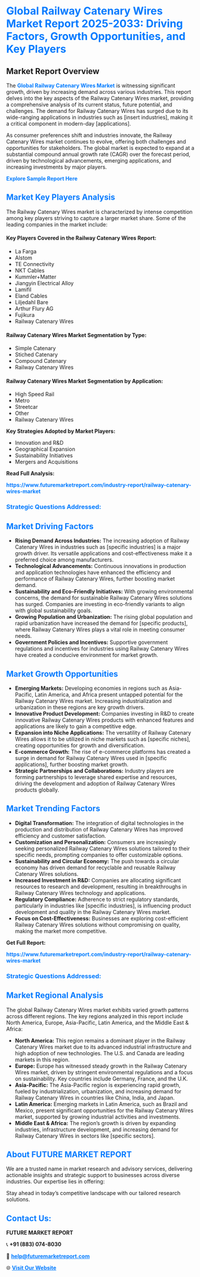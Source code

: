 <h1 style="color: #007BFF;">Global Railway Catenary Wires Market Report 2025-2033: Driving Factors, Growth Opportunities, and Key Players</h1>

<section id="overview">
<h2>Market Report Overview</h2>
<p>The <a href="https://www.futuremarketreport.com/industry-report/railway-catenary-wires-market" style="color: #007BFF; text-decoration: none;"><strong>Global Railway Catenary Wires Market</strong></a> is witnessing significant growth, driven by increasing demand across various industries. This report delves into the key aspects of the Railway Catenary Wires market, providing a comprehensive analysis of its current status, future potential, and challenges. The demand for Railway Catenary Wires has surged due to its wide-ranging applications in industries such as [insert industries], making it a critical component in modern-day [applications].</p>
<p>As consumer preferences shift and industries innovate, the Railway Catenary Wires market continues to evolve, offering both challenges and opportunities for stakeholders. The global market is expected to expand at a substantial compound annual growth rate (CAGR) over the forecast period, driven by technological advancements, emerging applications, and increasing investments by major players.</p>
</section>

<section id="overview">
<p><a href="https://www.futuremarketreport.com/request-sample/reportId=99664" style="color: #007BFF; text-decoration: none;"><strong>Explore Sample Report Here</strong></a></p>
</section>

<section id="key-players">
<h2 style="color: #007BFF;">Market Key Players Analysis</h2>
<p>The Railway Catenary Wires market is characterized by intense competition among key players striving to capture a larger market share. Some of the leading companies in the market include:</p>
<h4>Key Players Covered in the Railway Catenary Wires Report:</h4>
<ul><li>La Farga</li><li>Alstom</li><li>TE Connectivity</li><li>NKT Cables</li><li>Kummler+Matter</li><li>Jiangyin Electrical Alloy</li><li>Lamifil</li><li>Eland Cables</li><li>Liljedahl Bare</li><li>Arthur Flury AG</li><li>Fujikura</li><li>Railway Catenary Wires</li></ul>
<h4>Railway Catenary Wires Market Segmentation by Type:</h4>
<ul><li>Simple Catenary</li><li>Stiched Catenary</li><li>Compound Catenary</li><li>Railway Catenary Wires</li></ul>

<h4>Railway Catenary Wires Market Segmentation by Application:</h4>
<ul><li>High Speed Rail</li><li>Metro</li><li>Streetcar</li><li>Other</li><li>Railway Catenary Wires</li></ul>
<p><strong>Key Strategies Adopted by Market Players:</strong></p>
<ul>
<li>Innovation and R&D</li>
<li>Geographical Expansion</li>
<li>Sustainability Initiatives</li>
<li>Mergers and Acquisitions</li>
</ul>
</section>

<section>
<p><strong>Read Full Analysis: </strong></p><a href="https://www.futuremarketreport.com/industry-report/railway-catenary-wires-market" style="color: #007BFF; text-decoration: none;"><strong>https://www.futuremarketreport.com/industry-report/railway-catenary-wires-market</strong></a>
<h3 style="color: #007BFF;">Strategic Questions Addressed:</h3>
</section>

<section id="driving-factors">
<h2 style="color: #007BFF;">Market Driving Factors</h2>
<ul>
<li><strong>Rising Demand Across Industries:</strong> The increasing adoption of Railway Catenary Wires in industries such as [specific industries] is a major growth driver. Its versatile applications and cost-effectiveness make it a preferred choice among manufacturers.</li>
<li><strong>Technological Advancements:</strong> Continuous innovations in production and application technologies have enhanced the efficiency and performance of Railway Catenary Wires, further boosting market demand.</li>
<li><strong>Sustainability and Eco-Friendly Initiatives:</strong> With growing environmental concerns, the demand for sustainable Railway Catenary Wires solutions has surged. Companies are investing in eco-friendly variants to align with global sustainability goals.</li>
<li><strong>Growing Population and Urbanization:</strong> The rising global population and rapid urbanization have increased the demand for [specific products], where Railway Catenary Wires plays a vital role in meeting consumer needs.</li>
<li><strong>Government Policies and Incentives:</strong> Supportive government regulations and incentives for industries using Railway Catenary Wires have created a conducive environment for market growth.</li>
</ul>
</section>

<section id="growth-opportunities">
<h2 style="color: #007BFF;">Market Growth Opportunities</h2>
<ul>
<li><strong>Emerging Markets:</strong> Developing economies in regions such as Asia-Pacific, Latin America, and Africa present untapped potential for the Railway Catenary Wires market. Increasing industrialization and urbanization in these regions are key growth drivers.</li>
<li><strong>Innovative Product Development:</strong> Companies investing in R&D to create innovative Railway Catenary Wires products with enhanced features and applications are likely to gain a competitive edge.</li>
<li><strong>Expansion into Niche Applications:</strong> The versatility of Railway Catenary Wires allows it to be utilized in niche markets such as [specific niches], creating opportunities for growth and diversification.</li>
<li><strong>E-commerce Growth:</strong> The rise of e-commerce platforms has created a surge in demand for Railway Catenary Wires used in [specific applications], further boosting market growth.</li>
<li><strong>Strategic Partnerships and Collaborations:</strong> Industry players are forming partnerships to leverage shared expertise and resources, driving the development and adoption of Railway Catenary Wires products globally.</li>
</ul>
</section>

<section id="trending-factors">
<h2 style="color: #007BFF;">Market Trending Factors</h2>
<ul>
<li><strong>Digital Transformation:</strong> The integration of digital technologies in the production and distribution of Railway Catenary Wires has improved efficiency and customer satisfaction.</li>
<li><strong>Customization and Personalization:</strong> Consumers are increasingly seeking personalized Railway Catenary Wires solutions tailored to their specific needs, prompting companies to offer customizable options.</li>
<li><strong>Sustainability and Circular Economy:</strong> The push towards a circular economy has driven demand for recyclable and reusable Railway Catenary Wires solutions.</li>
<li><strong>Increased Investment in R&D:</strong> Companies are allocating significant resources to research and development, resulting in breakthroughs in Railway Catenary Wires technology and applications.</li>
<li><strong>Regulatory Compliance:</strong> Adherence to strict regulatory standards, particularly in industries like [specific industries], is influencing product development and quality in the Railway Catenary Wires market.</li>
<li><strong>Focus on Cost-Effectiveness:</strong> Businesses are exploring cost-efficient Railway Catenary Wires solutions without compromising on quality, making the market more competitive.</li>
</ul>
</section>

<section>
<p><strong>Get Full Report: </strong></p><a href="https://www.futuremarketreport.com/industry-report/railway-catenary-wires-market" style="color: #007BFF; text-decoration: none;"><strong>https://www.futuremarketreport.com/industry-report/railway-catenary-wires-market</strong></a>
<h3 style="color: #007BFF;">Strategic Questions Addressed:</h3>
</section>


<section id="regional-analysis">
<h2 style="color: #007BFF;">Market Regional Analysis</h2>
<p>The global Railway Catenary Wires market exhibits varied growth patterns across different regions. The key regions analyzed in this report include North America, Europe, Asia-Pacific, Latin America, and the Middle East & Africa:</p>
<ul>
<li><strong>North America:</strong> This region remains a dominant player in the Railway Catenary Wires market due to its advanced industrial infrastructure and high adoption of new technologies. The U.S. and Canada are leading markets in this region.</li>
<li><strong>Europe:</strong> Europe has witnessed steady growth in the Railway Catenary Wires market, driven by stringent environmental regulations and a focus on sustainability. Key countries include Germany, France, and the U.K.</li>
<li><strong>Asia-Pacific:</strong> The Asia-Pacific region is experiencing rapid growth, fueled by industrialization, urbanization, and increasing demand for Railway Catenary Wires in countries like China, India, and Japan.</li>
<li><strong>Latin America:</strong> Emerging markets in Latin America, such as Brazil and Mexico, present significant opportunities for the Railway Catenary Wires market, supported by growing industrial activities and investments.</li>
<li><strong>Middle East & Africa:</strong> The region’s growth is driven by expanding industries, infrastructure development, and increasing demand for Railway Catenary Wires in sectors like [specific sectors].</li>
</ul>
</section>

<footer>
<h2 style="color: #007BFF;">About FUTURE MARKET REPORT</h2>
<p>We are a trusted name in market research and advisory services, delivering actionable insights and strategic support to businesses across diverse industries. Our expertise lies in offering:</p>

<p>Stay ahead in today’s competitive landscape with our tailored research solutions.</p>

<h2 style="color: #007BFF;">Contact Us:</h2>
<p><strong>FUTURE MARKET REPORT</strong></p>
<p>📞 <strong>+91 (883) 074-8030</strong></p>
<p>📧 <strong><a href="mailto:help@futuremarketreport.com" style="color: #007BFF;">help@futuremarketreport.com</a></strong></p>
<p>🌐 <strong><a href="https://www.futuremarketreport.com/" style="color: #007BFF;">Visit Our Website</a></strong></p>
</footer>
